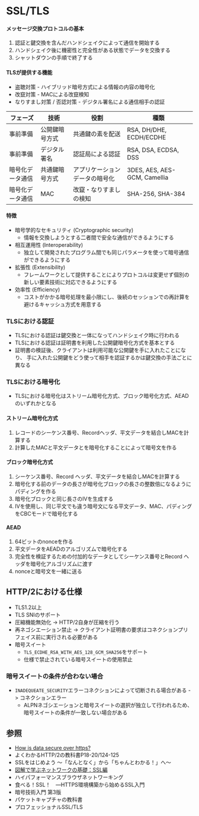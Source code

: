 # SSL/TLS
#### メッセージ交換プロトコルの基本
1. 認証と鍵交換を含んだハンドシェイクによって通信を開始する
2. ハンドシェイク後に機密性と完全性がある状態でデータを交換する
3. シャットダウンの手順で終了する

#### TLSが提供する機能
- 盗聴対策 - ハイブリッド暗号方式による情報の内容の暗号化
- 改竄対策 - MACによる改竄検知
- なりすまし対策 / 否認対策 - デジタル署名による通信相手の認証

| フェーズ         | 技術           | 役割                           | 種類                         |
| -                | -              | -                              | -                            |
| 事前準備         | 公開鍵暗号方式 | 共通鍵の素を配送               | RSA, DH/DHE, ECDH/ECDHE      |
| 事前準備         | デジタル署名   | 認証局による認証               | RSA, DSA, ECDSA, DSS         |
| 暗号化データ通信 | 共通鍵暗号方式 | アプリケーションデータの暗号化 | 3DES, AES, AES-GCM, Camellia |
| 暗号化データ通信 | MAC            | 改竄・なりすましの検知         | SHA-256, SHA-384             |

#### 特徴
- 暗号学的なセキュリティ (Cryptographic security)
  - 情報を交換しようとする二者間で安全な通信ができるようにする
- 相互運用性 (Interoperability)
  - 独立して開発されたプログラム間でも同じパラメータを使って暗号通信ができるようにする
- 拡張性 (Extensibility)
  - フレームワークとして提供することによりプロトコルは変更せず個別の新しい要素技術に対応できるようにする
- 効率性 (Efficiency)
   - コストがかかる暗号処理を最小限にし、後続のセッションでの再計算を避けるキャッシュ方式を用意する

### TLSにおける認証
- TLSにおける認証は鍵交換と一体になってハンドシェイク時に行われる
- TLSにおける認証は証明書を利用した公開鍵暗号化方式を基本とする
- 証明書の検証後、クライアントは利用可能な公開鍵を手に入れたことになり、
  手に入れた公開鍵をどう使って相手を認証するかは鍵交換の手法ごとに異なる

### TLSにおける暗号化
- TLSにおける暗号化はストリーム暗号化方式、ブロック暗号化方式、AEADのいずれかとなる

#### ストリーム暗号化方式
1. レコードのシーケンス番号、Recordヘッダ、平文データを結合しMACを計算する
2. 計算したMACと平文データとを暗号化することによって暗号文を作る

#### ブロック暗号化方式
1. シーケンス番号、Record ヘッダ、平文データを結合しMACを計算する
2. 暗号化する前のデータの長さが暗号化ブロックの長さの整数倍になるようにパディングを作る
3. 暗号化ブロックと同じ長さのIVを生成する
4. IVを使用し、同じ平文でも違う暗号文になる平文データ、MAC、パディングをCBCモードで暗号化する

#### AEAD
1. 64ビットのnonceを作る
2. 平文データをAEADのアルゴリズムで暗号化する
3. 完全性を検証するための付加的なデータとしてシーケンス番号とRecord ヘッダを暗号化アルゴリズムに渡す
3. nonceと暗号文を一緒に送る

## HTTP/2における仕様
- TLS1.2以上
- TLS SNIのサポート
- 圧縮機能無効化 -> HTTP/2自身が圧縮を行う
- 再ネゴシエーション禁止 -> クライアント証明書の要求はコネクションプリフェイス前に実行される必要がある
- 暗号スイート
  - `TLS_ECDHE_RSA_WITH_AES_128_GCM_SHA256`をサポート
  - 仕様で禁止されている暗号スイートの使用禁止

### 暗号スイートの条件が合わない場合
- `INADEQUEATE_SECURITY`エラーコネクションによって切断される場合がある -> コネクションエラー
  - ALPNネゴシエーションと暗号スイートの選択が独立して行われるため、
    暗号スイートの条件が一致しない場合がある

## 参照
- [How is data secure over https?](https://blog.joshsoftware.com/2019/08/23/how-is-data-secure-over-https/)
- よくわかるHTTP/2の教科書P18-20/124-125
- SSLをはじめよう ～「なんとなく」から「ちゃんとわかる！」へ～
- [図解で学ぶネットワークの基礎：SSL編](https://xtech.nikkei.com/it/article/COLUMN/20071002/283518/)
- ハイパフォーマンスブラウザネットワーキング
- 食べる！SSL！　―HTTPS環境構築から始めるSSL入門
- 暗号技術入門 第3版
- パケットキャプチャの教科書
- プロフェッショナルSSL/TLS
